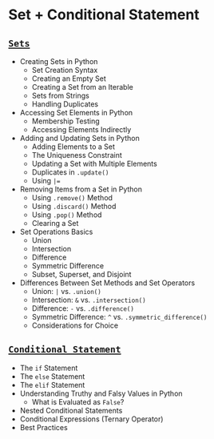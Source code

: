 # Set + Conditional Statement

## [**`Sets`**]()

- Creating Sets in Python
  - Set Creation Syntax
  - Creating an Empty Set
  - Creating a Set from an Iterable
  - Sets from Strings
  - Handling Duplicates
- Accessing Set Elements in Python
  - Membership Testing
  - Accessing Elements Indirectly
- Adding and Updating Sets in Python
  - Adding Elements to a Set
  - The Uniqueness Constraint
  - Updating a Set with Multiple Elements
  - Duplicates in `.update()`
  - Using `|=`
- Removing Items from a Set in Python
  - Using `.remove()` Method
  - Using `.discard()` Method
  - Using `.pop()` Method
  - Clearing a Set
- Set Operations Basics
  - Union
  - Intersection
  - Difference
  - Symmetric Difference
  - Subset, Superset, and Disjoint
- Differences Between Set Methods and Set Operators
  - Union: `|` vs. `.union()`
  - Intersection: `&` vs. `.intersection()`
  - Difference: `-` vs. `.difference()`
  - Symmetric Difference: `^` vs. `.symmetric_difference()`
  - Considerations for Choice

## [**`Conditional Statement`**]()

- The `if` Statement
- The `else` Statement
- The `elif` Statement
- Understanding Truthy and Falsy Values in Python
  - What is Evaluated as `False`?
- Nested Conditional Statements
- Conditional Expressions (Ternary Operator)
- Best Practices
